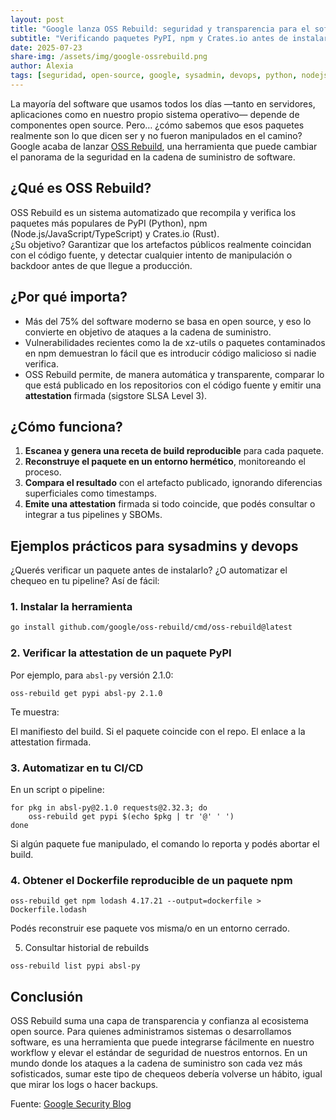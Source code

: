 ```yaml
---
layout: post
title: "Google lanza OSS Rebuild: seguridad y transparencia para el software open source"
subtitle: "Verificando paquetes PyPI, npm y Crates.io antes de instalarlos"
date: 2025-07-23
share-img: /assets/img/google-ossrebuild.png
author: Alexia
tags: [seguridad, open-source, google, sysadmin, devops, python, nodejs, rust]
---
```


La mayoría del software que usamos todos los días —tanto en servidores, aplicaciones como en nuestro propio sistema operativo— depende de componentes open source. Pero… ¿cómo sabemos que esos paquetes realmente son lo que dicen ser y no fueron manipulados en el camino? Google acaba de lanzar [OSS Rebuild](https://security.googleblog.com/2025/07/introducing-oss-rebuild-open-source.html), una herramienta que puede cambiar el panorama de la seguridad en la cadena de suministro de software.

## ¿Qué es OSS Rebuild?

OSS Rebuild es un sistema automatizado que recompila y verifica los paquetes más populares de PyPI (Python), npm (Node.js/JavaScript/TypeScript) y Crates.io (Rust).  
¿Su objetivo? Garantizar que los artefactos públicos realmente coincidan con el código fuente, y detectar cualquier intento de manipulación o backdoor antes de que llegue a producción.

## ¿Por qué importa?

- Más del 75% del software moderno se basa en open source, y eso lo convierte en objetivo de ataques a la cadena de suministro.
- Vulnerabilidades recientes como la de xz-utils o paquetes contaminados en npm demuestran lo fácil que es introducir código malicioso si nadie verifica.
- OSS Rebuild permite, de manera automática y transparente, comparar lo que está publicado en los repositorios con el código fuente y emitir una **attestation** firmada (sigstore SLSA Level 3).

## ¿Cómo funciona?

1. **Escanea y genera una receta de build reproducible** para cada paquete.
2. **Reconstruye el paquete en un entorno hermético**, monitoreando el proceso.
3. **Compara el resultado** con el artefacto publicado, ignorando diferencias superficiales como timestamps.
4. **Emite una attestation** firmada si todo coincide, que podés consultar o integrar a tus pipelines y SBOMs.

## Ejemplos prácticos para sysadmins y devops

¿Querés verificar un paquete antes de instalarlo? ¿O automatizar el chequeo en tu pipeline? Así de fácil:

### 1. Instalar la herramienta

```bash
go install github.com/google/oss-rebuild/cmd/oss-rebuild@latest

```
### 2. Verificar la attestation de un paquete PyPI
Por ejemplo, para ```absl-py``` versión 2.1.0:

```
oss-rebuild get pypi absl-py 2.1.0
```

Te muestra:

El manifiesto del build.
Si el paquete coincide con el repo.
El enlace a la attestation firmada.
### 3. Automatizar en tu CI/CD
En un script o pipeline:

```
for pkg in absl-py@2.1.0 requests@2.32.3; do
    oss-rebuild get pypi $(echo $pkg | tr '@' ' ')
done
```

Si algún paquete fue manipulado, el comando lo reporta y podés abortar el build.

### 4. Obtener el Dockerfile reproducible de un paquete npm

```
oss-rebuild get npm lodash 4.17.21 --output=dockerfile > Dockerfile.lodash
```

Podés reconstruir ese paquete vos misma/o en un entorno cerrado.

5. Consultar historial de rebuilds

```
oss-rebuild list pypi absl-py
```

## Conclusión

OSS Rebuild suma una capa de transparencia y confianza al ecosistema open source. Para quienes administramos sistemas o desarrollamos software, es una herramienta que puede integrarse fácilmente en nuestro workflow y elevar el estándar de seguridad de nuestros entornos.
En un mundo donde los ataques a la cadena de suministro son cada vez más sofisticados, sumar este tipo de chequeos debería volverse un hábito, igual que mirar los logs o hacer backups.


Fuente: [Google Security Blog](https://security.googleblog.com/2025/07/introducing-oss-rebuild-open-source.html)


